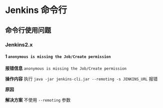 # Jenkins 命令行

## 命令行使用问题

### Jenkins2.x 

#### 1 `anonymous is missing the Job/Create permission`

**报错信息** `anonymous is missing the Job/Create permission`

**操作内容** 执行 `java -jar jenkins-cli.jar --remoting -s JENKINS_URL` 报错

**原因**

**解决方案** 不使用 `--remoting` 参数



